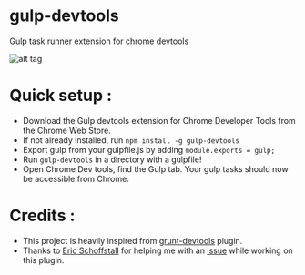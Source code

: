 gulp-devtools
=============

Gulp task runner extension for chrome devtools

![alt tag](https://raw.githubusercontent.com/niki4810/gulp-devtools/gh-pages/gulp-devtools-screenshot.png)

# Quick setup :

- Download the Gulp devtools extension for Chrome Developer Tools from the Chrome Web Store.
- If not already installed, run `npm install -g gulp-devtools`
- Export gulp from your gulpfile.js by adding `module.exports = gulp;`
- Run `gulp-devtools` in a directory with a gulpfile!
- Open Chrome Dev tools, find the Gulp tab. Your gulp tasks should now be accessible from Chrome.


# Credits :

- This project is heavily inspired from [grunt-devtools](https://github.com/vladikoff/grunt-devtools) plugin.
- Thanks to [Eric Schoffstall](https://github.com/Contra) for helping me with an [issue](https://github.com/gulpjs/gulp/issues/438) while working on this plugin.
